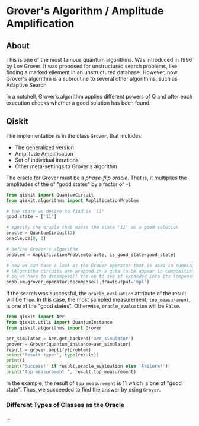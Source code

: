 # Grover's Algorithm / Amplitude Amplification

## About

This is one of the most famous quantum algorithms.
Was introduced in 1996 by Lov Grover.
It was proposed for unstructured search problems, like finding a marked ellement in an unstructured database.
However, now Grover's algorithm is a subroutine to several other algorithms, such as Adaptive Search

In a nutshell, Grover’s algorithm applies different powers of Q and after each execution checks whether a good solution has been found.

## Qiskit

The implementation is in the class `Grover`, that includes:
- The generalized version
- Amplitude Amplification
- Set of individual iterations
- Other meta-settings to Grover's algorithm

The oracle for Grover must be a *phase-flip oracle*. That is, it multiplies the amplitudes of the of “good states” by a factor of `−1`

```py
from qiskit import QuantumCircuit
from qiskit.algorithms import AmplificationProblem

# the state we desire to find is '11'
good_state = ['11']

# specify the oracle that marks the state '11' as a good solution
oracle = QuantumCircuit(2)
oracle.cz(0, 1)

# define Grover's algorithm
problem = AmplificationProblem(oracle, is_good_state=good_state)

# now we can have a look at the Grover operator that is used in running the algorithm
# (Algorithm circuits are wrapped in a gate to be appear in composition as a block
# so we have to decompose() the op to see it expanded into its component gates.)
problem.grover_operator.decompose().draw(output='mpl')
```

If the search was successful, the `oracle_evaluation` attribute of the result will be `True`. In this case, the most sampled measurement, `top_measurement`, is one of the "good states". Otherwise, `oracle_evaluation` will be `False`.

```py
from qiskit import Aer
from qiskit.utils import QuantumInstance
from qiskit.algorithms import Grover

aer_simulator = Aer.get_backend('aer_simulator')
grover = Grover(quantum_instance=aer_simulator)
result = grover.amplify(problem)
print('Result type:', type(result))
print()
print('Success!' if result.oracle_evaluation else 'Failure!')
print('Top measurement:', result.top_measurement)
```

In the example, the result of `top_measurement` is 11 which is one of "good state". Thus, we succeeded to find the answer by using `Grover`.

### Different Types of Classes as the Oracle

...
